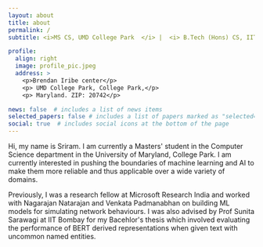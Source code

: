 ```yaml
---
layout: about
title: about
permalink: /
subtitle: <i>MS CS, UMD College Park  </i> |  <i> B.Tech (Hons) CS, IIT Bombay. </i>

profile:
  align: right
  image: profile_pic.jpeg
  address: >
    <p>Brendan Iribe center</p>
    <p> UMD College Park, College Park,</p>
    <p> Maryland. ZIP: 20742</p>

news: false  # includes a list of news items
selected_papers: false # includes a list of papers marked as "selected={true}"
social: true  # includes social icons at the bottom of the page
---
```


Hi, my name is Sriram. I am currently a Masters' student in the Computer Science department in the University of Maryland, College Park. I am currently interested in pushing the boundaries of machine learning and AI to make them more reliable and thus applicable over a wide variety of domains.

Previously, I was a research fellow at Microsoft Research India and worked with Nagarajan Natarajan and Venkata Padmanabhan on building ML models for simulating network behaviours. I was also advised by Prof Sunita Sarawagi at IIT Bombay for my Bacehlor's thesis which involved evaluating the performance of BERT derived representations when given text with uncommon named entities.
